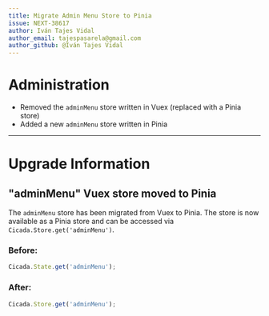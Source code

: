 ```yaml
---
title: Migrate Admin Menu Store to Pinia
issue: NEXT-38617
author: Iván Tajes Vidal
author_email: tajespasarela@gmail.com
author_github: @Iván Tajes Vidal
---
```

# Administration
* Removed the `adminMenu` store written in Vuex (replaced with a Pinia store)
* Added a new `adminMenu` store written in Pinia
___
# Upgrade Information
## "adminMenu" Vuex store moved to Pinia

The `adminMenu` store has been migrated from Vuex to Pinia. The store is now available as a Pinia store and can be accessed via `Cicada.Store.get('adminMenu')`.

### Before:
```js
Cicada.State.get('adminMenu');
```

### After:
```js
Cicada.Store.get('adminMenu');
```

